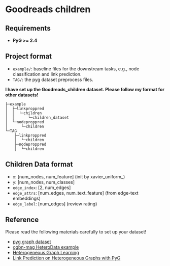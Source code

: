 # Goodreads children

## Requirements

+ **PyG >= 2.4**

## Project format 
+ `example/`: baseline files for the downstream tasks, e.g., node classification and link prediction.
+ `TAG/`: the pyg dataset preprocess files.

**I have set up the Goodreads_children dataset. Please follow my format for other datasets!**
``` 
├─example
│  ├─linkproppred
│  │  └─children
│  │      └─children_dataset
│  └─nodeproppred
│      └─children
└─TAG
    ├─linkproppred
    │  └─children
    ├─nodeproppred
    │  └─children
```

## Children Data format 

+ `x`: [num_nodes, num_feature] (init by xavier_uniform_)
+ `y`: [num_nodes, num_classes]
+ `edge_index`: [2, num_edges]
+ `edge_attrs`: [num_edges, num_text_feature] (from edge-text embeddings)
+ `edge_label`: [num_edges] (review rating)

## Reference

Please read the following materials carefully to set up your dataset!

+ [pyg graph dataset](https://pytorch-geometric.readthedocs.io/en/latest/notes/create_dataset.html)
+ [ogbn-mag HeteroData example](https://pytorch-geometric.readthedocs.io/en/latest/_modules/torch_geometric/datasets/ogb_mag.html)
+ [Heterogeneous Graph Learning](https://pytorch-geometric.readthedocs.io/en/latest/notes/heterogeneous.html)
+ [Link Prediction on Heterogeneous Graphs with PyG](https://medium.com/@pytorch_geometric/link-prediction-on-heterogeneous-graphs-with-pyg-6d5c29677c70)
